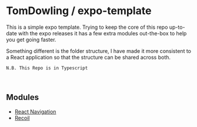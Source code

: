 # TomDowling / expo-template
This is a simple expo template. Trying to keep the core of this repo up-to-date with the expo releases it has a few extra modules out-the-box to help you get going faster.

Something different is the folder structure, I have made it more consistent to a React application so that the structure can be shared across both.

`N.B. This Repo is in Typescript`

<br />

## Modules
- [React Navigation](https://reactnavigation.org/)
- [Recoil](https://recoiljs.org/)